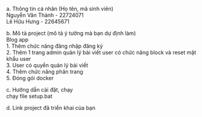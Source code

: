 a. Thông tin cá nhân (Họ tên, mã sinh viên)    
    Nguyễn Văn Thành - 22724071  
    Lê Hữu Hưng - 22645671   

b. Mô tả project (mô tả ý tưởng mà bạn dự định làm)    
    Blog app  
    1. Thêm chức năng đăng nhập đăng ký  
    2. Thêm 1 trang admin quản lý bài viết user có chức năng block và reset mật khẩu user  
    3. User có quyền quản lý bài viết  
    4. Thêm chức năng phân trang  
    5. Đóng gói docker  

c. Hướng dẫn cài đặt, chạy    
    chạy file setup.bat    


d. Link project đã triển khai của bạn  
  
